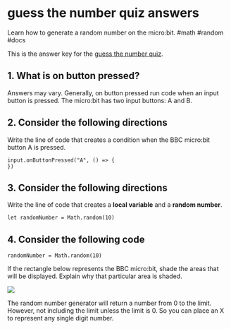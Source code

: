 # guess the number quiz answers

Learn how to generate a random number on the micro:bit. #math #random #docs

This is the answer key for the [guess the number quiz](/microbit/lessons/guess-the-number/quiz).

## 1. What is on button pressed?

Answers may vary. Generally, on button pressed run code when an input button is pressed. The micro:bit has two input buttons: A and B.

## 2. Consider the following directions

Write the line of code that creates a condition when the BBC micro:bit button A is pressed.

```
input.onButtonPressed("A", () => {
})
```

## 3. Consider the following directions

Write the line of code that creates a **local variable** and a **random number**.

```
let randomNumber = Math.random(10)
```

## 4. Consider the following code

```
randomNumber = Math.random(10)
```

If the rectangle below represents the BBC micro:bit, shade the areas that will be displayed. Explain why that particular area is shaded.

![](/static/mb/lessons/guess-the-number-0.png)

The random number generator will return a number from 0 to the limit. However, not including the limit unless the limit is 0. So you can place an X to represent any single digit number.

